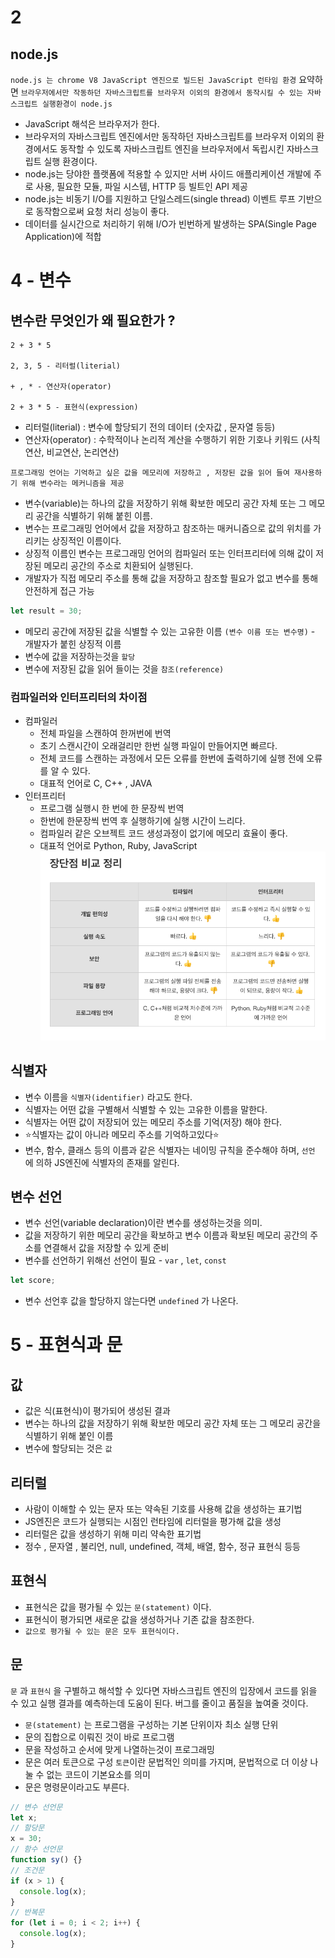 # 2

## node.js

`node.js 는 chrome V8 JavaScript 엔진으로 빌드된 JavaScript 런타임 환경`
요약하면 `브라우저에서만 작동하던 자바스크립트를 브라우저 이외의 환경에서 동작시킬 수 있는 자바스크립트 실행환경이 node.js`

- JavaScript 해석은 브라우저가 한다.
- 브라우저의 자바스크립트 엔진에서만 동작하던 자바스크립트를 브라우저 이외의 환경에서도 동작할 수 있도록 자바스크립트 엔진을 브라우저에서 독립시킨 자바스크립트 실행 환경이다.
- node.js는 당야한 플랫폼에 적용할 수 있지만 서버 사이드 애플리케이션 개발에 주로 사용, 필요한 모듈, 파일 시스템, HTTP 등 빌트인 API 제공
- node.js는 비동기 I/O를 지원하고 단일스레드(single thread) 이벤트 루프 기반으로 동작함으로써 요청 처리 성능이 좋다.
- 데이터를 실시간으로 처리하기 위해 I/O가 빈번하게 발생하는 SPA(Single Page Application)에 적합

# 4 - 변수

## 변수란 무엇인가 왜 필요한가 ?

```
2 + 3 * 5

2, 3, 5 - 리터럴(literial)

+ , * - 연산자(operator)

2 + 3 * 5 - 표현식(expression)
```

- 리터럴(literial) : 변수에 할당되기 전의 데이터 (숫자값 , 문자열 등등)
- 연산자(operator) : 수학적이나 논리적 계산을 수행하기 위한 기호나 키워드 (사칙연산, 비교연산, 논리연산)

`프로그래밍 언어는 기억하고 싶은 값을 메모리에 저장하고 , 저장된 값을 읽어 들여 재사용하기 위해 변수라는 메커니즘을 제공`

- 변수(variable)는 하나의 값을 저장하기 위해 확보한 메모리 공간 자체 또는 그 메모리 공간을 식별하기 위해 붙힌 이름.
- 변수는 프로그래밍 언어에서 값을 저장하고 참조하는 매커니즘으로 값의 위치를 가리키는 상징적인 이름이다.
- 상징적 이름인 변수는 프로그래밍 언어의 컴파일러 또는 인터프리터에 의해 값이 저장된 메모리 공간의 주소로 치환되어 실행된다.
- 개발자가 직접 메모리 주소를 통해 값을 저장하고 참조할 필요가 없고 변수를 통해 안전하게 접근 가능

```js
let result = 30;
```

- 메모리 공간에 저장된 값을 식별할 수 있는 고유한 이름 `(변수 이름 또는 변수명)` - 개발자가 붙힌 상징적 이름
- 변수에 값을 저장하는것을 `할당`
- 변수에 저장된 값을 읽어 들이는 것을 `참조(reference)`

### 컴파일러와 인터프리터의 차이점

- 컴파일러
  - 전체 파일을 스캔하여 한꺼번에 번역
  - 초기 스캔시간이 오래걸리만 한번 실행 파일이 만들어지면 빠르다.
  - 전체 코드를 스캔하는 과정에서 모든 오류를 한번에 출력하기에 실행 전에 오류를 알 수 있다.
  - 대표적 언어로 C, C++ , JAVA
- 인터프리터
  - 프로그램 실행시 한 번에 한 문장씩 번역
  - 한번에 한문장씩 번역 후 실행하기에 실행 시간이 느리다.
  - 컴파일러 같은 오브젝트 코드 생성과정이 없기에 메모리 효율이 좋다.
  - 대표적 언어로 Python, Ruby, JavaScript
    ![컴파일러와 인터프리터의 차이점 ](컴파일러와인터프리터차이.png)

## 식별자

- 변수 이름을 `식별자(identifier)` 라고도 한다.
- 식별자는 어떤 값을 구별해서 식별할 수 있는 고유한 이름을 말한다.
- 식별자는 어떤 값이 저장되어 있는 메모리 주소를 기억(저장) 해야 한다.
- ⭐️식별자는 값이 아니라 메모리 주소를 기억하고있다⭐️
- 변수, 함수, 클래스 등의 이름과 같은 식별자는 네이밍 규칙을 준수해야 하며, `선언` 에 의하 JS엔진에 식별자의 존재를 알린다.

## 변수 선언

- 변수 선언(variable declaration)이란 변수를 생성하는것을 의미.
- 값을 저장하기 위한 메모리 공간을 확보하고 변수 이름과 확보된 메모리 공간의 주소를 연결해서 값을 저장할 수 있게 준비
- 변수를 선언하기 위해선 선언이 필요 - `var` , `let`, `const`

```js
let score;
```

- 변수 선언후 값을 할당하지 않는다면 `undefined` 가 나온다.

# 5 - 표현식과 문

## 값

- 값은 식(표현식)이 평가되어 생성된 결과
- 변수는 하나의 값을 저장하기 위해 확보한 메모리 공간 자체 또는 그 메모리 공간을 식별하기 위해 붙인 이름
- 변수에 할당되는 것은 `값`

## 리터럴

- 사람이 이해할 수 있는 문자 또는 약속된 기호를 사용해 값을 생성하는 표기법
- JS엔진은 코드가 실행되는 시점인 런타임에 리터럴을 평가해 값을 생성
- 리터럴은 값을 생성하기 위해 미리 약속한 표기법
- 정수 , 문자열 , 불리언, null, undefined, 객체, 배열, 함수, 정규 표현식 등등

## 표현식

- 표현식은 값을 평가될 수 있는 `문(statement)` 이다.
- 표현식이 평가되면 새로운 값을 생성하거나 기존 값을 참조한다.
- `값으로 평가될 수 있는 문은 모두 표현식이다.`

## 문

`문` 과 `표현식` 을 구별하고 해석할 수 있다면 자바스크립트 엔진의 입장에서 코드를 읽을 수 있고 실행 결과를 예측하는데 도움이 된다.
버그를 줄이고 품질을 높여줄 것이다.

- `문(statement)` 는 프로그램을 구성하는 기본 단위이자 최소 실행 단위
- 문의 집합으로 이뤄진 것이 바로 프로그램
- 문을 작성하고 순서에 맞게 나열하는것이 프로그래밍
- 문은 여러 토큰으로 구성 `토큰`이란 문법적인 의미를 가지며, 문법적으로 더 이상 나눌 수 없는 코드이 기본요소를 의미
- 문은 명령문이라고도 부른다.

```js
// 변수 선언문
let x;
// 할당문
x = 30;
// 함수 선언문
function sy() {}
// 조건문
if (x > 1) {
  console.log(x);
}
// 반복문
for (let i = 0; i < 2; i++) {
  console.log(x);
}
```
